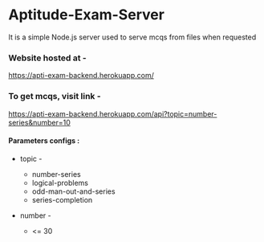 # Aptitude-Exam-Server
It is a simple Node.js server used to serve mcqs from files when requested

### Website hosted at - 
https://apti-exam-backend.herokuapp.com/

### To get mcqs, visit link - 
https://apti-exam-backend.herokuapp.com/api?topic=number-series&number=10

#### Parameters configs : 
* topic - 
  * number-series
  * logical-problems
  * odd-man-out-and-series
  * series-completion
  
* number - 
  * <= 30
